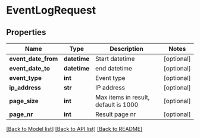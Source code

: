 # EventLogRequest

## Properties
Name | Type | Description | Notes
------------ | ------------- | ------------- | -------------
**event_date_from** | **datetime** | Start datetime | [optional] 
**event_date_to** | **datetime** | end datetime | [optional] 
**event_type** | **int** | Event type | [optional] 
**ip_address** | **str** | IP address | [optional] 
**page_size** | **int** | Max items in result, default is 1000 | [optional] 
**page_nr** | **int** | Result page nr | [optional] 

[[Back to Model list]](../README.md#documentation-for-models) [[Back to API list]](../README.md#documentation-for-api-endpoints) [[Back to README]](../README.md)


